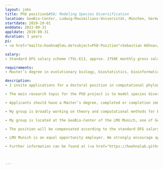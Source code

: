 ```yaml
---
layout: jobs
title: PhD position&#58; Modeling Species Diversification
location: GeoBio-Center, Ludwig-Maximilians-Universität, München, Germany
startdate: 2019-10-01
enddate: 2022-09-31
appldate: 2019-08-31
duration: 3 years
pi:
- <a href="mailto:hoehna@lmu.de?subject=PhD-Position">Sebastian Höhna</a>

salary: 
- Standard DFG salary scheme (TVL-E13, approx. 2750€ monthly gross salary)

requirements: 
- Master’s degree in evolutionary biology, biostatistics, bioinformatics, or a related field.

description:
- I invite applications for a doctoral position in computational phylogenetics in my research group at the GeoBio-Center of the Ludwig-Maximilians-Universität (LMU), München. The position is funded by the DFG Emmy Noether program. The position is 75% and research only (no classes and teaching required). The position should start between 1st October 2019 and 1st April.

- The main research topic for the PhD project is to model species diversification. Species diversity varies significantly over the tree of life (i.e., among different groups) and has changed drastically over time. Diversification rates can change through external factors (e.g., environmental changes) affecting all species within the study group and through internal factors (e.g., new adaptive traits) affecting only specific lineages. The key question of the dissertation will be to identify what has driven these changes in species diversification rates. The focus of the thesis will be to develop statistical models and perform statistical inference using simulated and empirical data. 

- Applicants should have a Master’s degree, completed or completion imminent, in evolutionary biology, biostatistics, bioinformatics, or a related field. The key skills required are proficiency in R/Matlab scripting and good communication skills (oral and written English). Basic knowledge in phylogenetics and statistical inference (especially Bayesian statistics) is beneficial but not required. Training in these skills will be provided depending on need. The thesis will be written in English. No knowledge of German is required but some basic knowledge will be helpful outside of work. Enthusiasm, determination and the capacity to work independently are essential. The candidate is highly encouraged to develop their own research ideas complementing the current research direction.

- My group is broadly working on theory and computational methods for Bayesian inference of phylogeny (<a href="https://hoehnalab.github.io">https://hoehnalab.github.io</a>). The research directions include phylogeny inference, divergence time estimation, diversification rate estimation and model testing. All of our methods are implemented in the open-source program <a href="http://www.RevBayes.com">RevBayes</a> which is the successor software of the popular program MrBayes. The successful applicant will be part of our vibrant RevBayes group and will contribute to further development of the program. There will be opportunities for the successful applicant to work with and visit the research groups of my collaborators in Europe and the USA. Furthermore, I expect the candidate to become actively involved in our RevBayes workshops and hackathons.

- My group is located at the GeoBio-Center of the LMU Munich, one of Germany’s and Europe’s top Universities (#32 world-wide; #8 in Europe; #1 in Germany; <a href="https://www.timeshighereducation.com/world-university-rankings/lmu-munich">Ranking</a>). The GeoBio-Center is located at the Königsplatz which is in walking distance to the historic city center (Marienplatz) and English Garden (city park with 3.75 km² area). The GeoBio-Center is highly interdisciplinary and consists of researchers from different departments including paleontology, molecular and evolutionary biology, zoology and botany.

- The position will be compensated according to the standard DFG salary scheme (75% of TVL-E13; approx. 2750€ monthly gross salary; approx. 1650€ monthly net salary). The salary includes benefits such as health care, 30 days of vacation per year, pension, unemployment insurance and child support (if applicable).

- LMU Munich is an equal opportunity employer. We strongly encourage applications from female candidates. LMU Munich intends to enhance the diversity of its employees. Furthermore, disabled candidates with essentially equal qualifications will be given preference.

- Further information can be found at (<a href="https://hoehnalab.github.io">https://hoehnalab.github.io</a>), and questions should be directed to Sebastian Höhna (hoehna@lmu.de). Applications, including a letter of motivation and your research interests (1 page), current CV and names and contact details of two referees should be sent to Sebastian Höhna before the deadline of 31 August 2019. After the deadline I will start reviewing all applications and invite selected candidates for an interview. 



---
```

